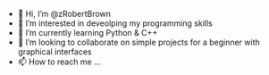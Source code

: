 - 👋 Hi, I’m @zRobertBrown
- 👀 I’m interested in deveolping my programming skills
- 🌱 I’m currently learning Python & C++
- 💞️ I’m looking to collaborate on simple projects for a beginner with graphical interfaces
- 📫 How to reach me ...

<!---
zRobertBrown/zRobertBrown is a ✨ special ✨ repository because its `README.md` (this file) appears on your GitHub profile.
You can click the Preview link to take a look at your changes.
--->
